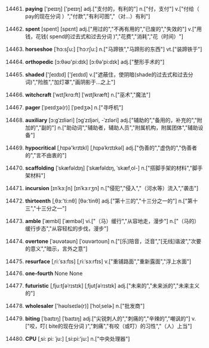 14461. **paying**
['peɪɪŋ]  ['peɪɪŋ]
adj.["支付的，有利的"]  n.["付，支付"]  v.["付给（ pay的现在分词 ）","付款","有利可图","（对…）有利"]  

14462. **spent**
[spent]  [spɛnt]
adj.["用过的","不再有用的","已废的","失效的"]  v.["用钱，花钱( spend的过去式和过去分词 )","花费","消耗","花（时间）"]  

14463. **horseshoe**
[ˈhɔ:sʃu:]  [ˈhɔ:rʃu:]
n.["马蹄铁","马蹄形的东西"]  vt.["装蹄铁于"]  

14464. **orthopedic**
[ɔ:θəʊ'pi:dɪk]  [ɔ:θə'pi:dɪk]
adj.["整形手术的"]  

14465. **shaded**
['ʃeɪdɪd]  ['ʃeɪdɪd]
v.["遮蔽住，使阴暗(shade的过去式和过去分词)","险胜","加灯罩","画阴影于…之上"]  

14466. **witchcraft**
[ˈwɪtʃkrɑ:ft]  [ˈwɪtʃkræft]
n.["巫术","魔法"]  

14467. **pager**
[ˈpeɪdʒə(r)]  [ˈpedʒɚ]
n.["寻呼机"]  

14468. **auxiliary**
[ɔ:gˈzɪliəri]  [ɔɡˈzɪljəri, -ˈzɪləri]
adj.["辅助的","备用的，补充的","附加的","副的"]  n.["助动词","辅助者，辅助人员","附属机构，附属团体","辅助设备"]  

14469. **hypocritical**
[ˌhɪpə'krɪtɪkl]  [ˌhɪpəˈkrɪtɪkəl]
adj.["伪善的","虚伪的","伪善者的","言不由衷的"]  

14470. **scaffolding**
[ˈskæfəldɪŋ]  [ˈskæfəldɪŋ, ˈskæfˌol-]
n.["搭脚手架的材料","脚手架材料"]  

14471. **incursion**
[ɪnˈkɜ:ʃn]  [ɪnˈkɜ:rʒn]
n.["侵犯","侵入","（河水等）流入","袭击"]  

14472. **thirteenth**
[ˌθɜ:'ti:nθ]  [θə:ˈtinθ]
adj.["第十三的","十三分之一的"]  n.["第十三","十三分之一"]  

14473. **amble**
[ˈæmbl]  [ˈæmbəl]
vi.["（马）缓行","从容地走，漫步"]  n.["（马的）缓行步态","从容轻松的步伐，漫步"]  

14474. **overtone**
[ˈəʊvətəʊn]  [ˈoʊvərtoʊn]
n.["[乐]陪音，泛音","[无线]谐波","次要的意义","暗示，言外之意"]  

14475. **resurface**
[ˌri:ˈsɜ:fɪs]  [ˌri:ˈsɜ:rfɪs]
v.["重铺路面","重新露面","浮上水面"]  

14476. **one-fourth**
None
None

14477. **futuristic**
[ˌfju:tʃəˈrɪstɪk]  [ˌfjutʃəˈrɪstɪk]
adj.["未来的","未来派的","未来主义的"]  

14478. **wholesaler**
['həʊlseɪlə(r)]  [ˈholˌselɚ]
n.["批发商"]  

14479. **biting**
[ˈbaɪtɪŋ]  [ˈbaɪtɪŋ]
adj.["尖锐刺人的","刺痛的","辛辣的","嘲讽的"]  v.["咬，叮( bite的现在分词 )","刺痛","有咬（或叮）的习性","（人）上当"]  

14480. **CPU**
[ˌsi: pi: ˈju:]  [ˌsi:pi:'ju:]
n.["中央处理器"]  


